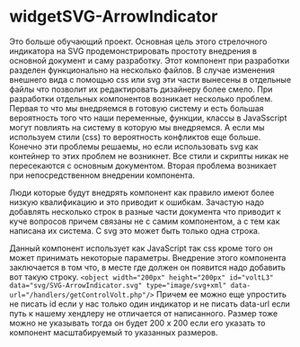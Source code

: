 # widgetSVG-ArrowIndicator
Это больше обучающий проект. Основная цель этого стрелочного индикатора на SVG продемонстрировать простоту внедрения в основной документ и саму разработку. Этот компонент при разработки разделен функционально на несколько файлов. В случае изменения внешнего вида с помощью css или svg эти части вынесены в отдельные файлы что позволит их редактировать дизайнеру более смело. При разработки отдельных компонентов возникает несколько проблем. Первая то что мы внедряемся в готовую систему и есть большая вероятность того что наши переменные, функции, классы в JavaSscript могут повлиять на систему в которую мы внедряемся. А если мы используем стили (css) то вероятность конфликтов еще больше. Конечно эти проблемы решаемы, но если использовать svg как контейнер то этих проблем не возникнет. Все стили и скрипты никак не пересекаются с основным документом. Вторая проблема возникает при непосредственном внедрении компонента. 

Люди которые будут внедрять компонент как правило имеют более низкую квалификацию и это приводит к ошибкам. Зачастую надо добавлять несколько строк в разные части документа что приводит к куче вопросов причем связаны не с самим компонентом, а с тем как написана их система. С svg это может быть только одна строка.

Данный компонент использует как JavaScript так css кроме того он может принимать некоторые параметры. Внедрение этого компонента заключается в том что, в месте где должен он появится надо добавить вот такую строку.
```<object width="200px" height="200px" id="voltL3" data="svg/SVG-ArrowIndicator.svg" type="image/svg+xml" data-url="/handlers/getControlVolt.php"/>```
Причем ее можно еще упростить не писать id если у нас только один индикатор и не писать data-url если путь к нашему хендлеру не отличается от написанного. Размер тоже можно не указывать тогда он будет 200 х 200 если его указать то компонент масштабируемый то указанных размеров.

